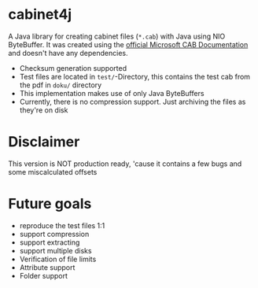 # cabinet4j

A Java library for creating cabinet files (`*.cab`) with Java using NIO ByteBuffer. 
It was created using the [official Microsoft CAB Documentation](docu/%5BMS-CAB%5D.pdf) and doesn't have any dependencies.

- Checksum generation supported
- Test files are located in `test/`-Directory, this contains the test cab from the pdf in `doku/` directory
- This implementation makes use of only Java ByteBuffers
- Currently, there is no compression support. Just archiving the files as they're on disk

# Disclaimer
This version is NOT production ready, 'cause it contains a few bugs and some miscalculated offsets

# Future goals
- reproduce the test files 1:1
- support compression
- support extracting
- support multiple disks
- Verification of file limits
- Attribute support
- Folder support